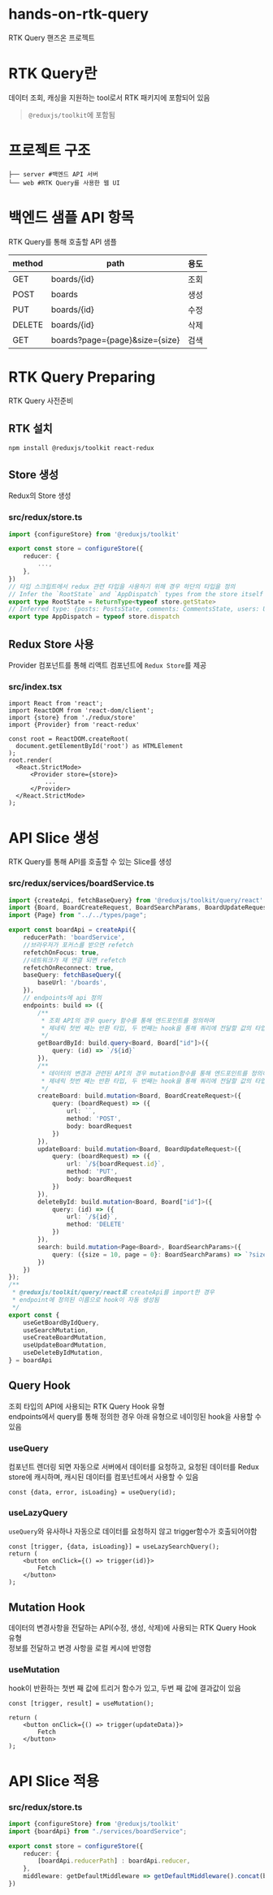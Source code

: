 # hands-on-rtk-query
RTK Query 핸즈온 프로젝트

# RTK Query란
데이터 조회, 캐싱을 지원하는 tool로서 RTK 패키지에 포함되어 있음
> `@reduxjs/toolkit`에 포함됨
# 프로젝트 구조
```shell
├── server #백엔드 API 서버
└── web #RTK Query를 사용한 웹 UI
```

# 백엔드 샘플 API 항목
RTK Query를 통해 호출할 API 샘플

| method | path                           | 용도 |
|--------|--------------------------------|----|
| GET    | boards/{id}                    | 조회 |
| POST   | boards                         | 생성 |
| PUT    | boards/{id}                    | 수정 |
| DELETE | boards/{id}                    | 삭제 |
| GET    | boards?page={page}&size={size} | 검색 |

# RTK Query Preparing
RTK Query 사전준비
## RTK 설치
```shell
npm install @reduxjs/toolkit react-redux
```

## Store 생성
Redux의 Store 생성
### src/redux/store.ts
```typescript
import {configureStore} from '@reduxjs/toolkit'

export const store = configureStore({
    reducer: {
        ...,
    },
})
// 타입 스크립트에서 redux 관련 타입을 사용하기 위해 경우 하단의 타입을 정의
// Infer the `RootState` and `AppDispatch` types from the store itself
export type RootState = ReturnType<typeof store.getState>
// Inferred type: {posts: PostsState, comments: CommentsState, users: UsersState}
export type AppDispatch = typeof store.dispatch
```

## Redux Store 사용
Provider 컴포넌트를 통해 리액트 컴포넌트에 `Redux Store`를 제공

### src/index.tsx
```tsx
import React from 'react';
import ReactDOM from 'react-dom/client';
import {store} from './redux/store'
import {Provider} from 'react-redux'

const root = ReactDOM.createRoot(
  document.getElementById('root') as HTMLElement
);
root.render(
  <React.StrictMode>
      <Provider store={store}>
          ...
      </Provider>
  </React.StrictMode>
);
```

# API Slice 생성
RTK Query를 통해 API를 호출할 수 있는 Slice를 생성
### src/redux/services/boardService.ts
```ts
import {createApi, fetchBaseQuery} from '@reduxjs/toolkit/query/react'
import {Board, BoardCreateRequest, BoardSearchParams, BoardUpdateRequest} from "../../types/board";
import {Page} from "../../types/page";

export const boardApi = createApi({
    reducerPath: 'boardService',
    //브라우저가 포커스를 받으면 refetch
    refetchOnFocus: true,
    //네트워크가 재 연결 되면 refetch
    refetchOnReconnect: true,
    baseQuery: fetchBaseQuery({
        baseUrl: '/boards',
    }),
    // endpoints에 api 정의
    endpoints: build => ({
        /**
         * 조회 API의 경우 query 함수를 통해 엔드포인트를 정의하며
         * 제네릭 첫번 째는 반환 타입, 두 번째는 hook을 통해 쿼리에 전달할 값의 타입
         */
        getBoardById: build.query<Board, Board["id"]>({
            query: (id) => `/${id}`
        }),
        /**
         * 데이터의 변경과 관련된 API의 경우 mutation함수를 통해 엔드포인트를 정의하며
         * 제네릭 첫번 째는 반환 타입, 두 번째는 hook을 통해 쿼리에 전달할 값의 타입
         */
        createBoard: build.mutation<Board, BoardCreateRequest>({
            query: (boardRequest) => ({
                url: ``,
                method: 'POST',
                body: boardRequest
            })
        }),
        updateBoard: build.mutation<Board, BoardUpdateRequest>({
            query: (boardRequest) => ({
                url: `/${boardRequest.id}`,
                method: 'PUT',
                body: boardRequest
            })
        }),
        deleteById: build.mutation<Board, Board["id"]>({
            query: (id) => ({
                url: `/${id}`,
                method: 'DELETE'
            })
        }),
        search: build.mutation<Page<Board>, BoardSearchParams>({
            query: ({size = 10, page = 0}: BoardSearchParams) => `?size=${size}&page=${page}`,
        })
    })
});
/**
 * @reduxjs/toolkit/query/react로 createApi를 import한 경우
 * endpoint에 정의된 이름으로 hook이 자동 생성됨
 */
export const {
    useGetBoardByIdQuery,
    useSearchMutation,
    useCreateBoardMutation,
    useUpdateBoardMutation,
    useDeleteByIdMutation,
} = boardApi
```

## Query Hook
조회 타입의 API에 사용되는 RTK Query Hook 유형 
<br/>endpoints에서 query를 통해 정의한 경우 아래 유형으로 네이밍된 hook을 사용할 수 있음
### useQuery
컴포넌트 렌더링 되면 자동으로 서버에서 데이터를 요청하고, 요청된 데이터를 Redux store에 캐시하며, 캐시된 데이터를 컴포넌트에서 사용할 수 있음
```tsx
const {data, error, isLoading} = useQuery(id);
```

### useLazyQuery
`useQuery`와 유사하나 자동으로 데이터를 요청하지 않고 trigger함수가 호출되어야함

```tsx
const [trigger, {data, isLoading}] = useLazySearchQuery();
return (
    <button onClick={() => trigger(id)}>
        Fetch
    </button>
);
```

## Mutation Hook
데이터의 변경사항을 전달하는 API(수정, 생성, 삭제)에 사용되는 RTK Query Hook 유형
<br/>정보를 전달하고 변경 사항을 로컬 케시에 반영함
### useMutation
hook이 반환하는 첫번 째 값에 트리거 함수가 있고, 두번 째 값에 결과값이 있음 
```tsx
const [trigger, result] = useMutation();

return (
    <button onClick={() => trigger(updateData)}>
        Fetch
    </button>
);
```

# API Slice 적용
### src/redux/store.ts
```ts
import {configureStore} from '@reduxjs/toolkit'
import {boardApi} from "./services/boardService";

export const store = configureStore({
    reducer: {
        [boardApi.reducerPath] : boardApi.reducer,
    },
    middleware: getDefaultMiddleware => getDefaultMiddleware().concat(boardApi.middleware)
})
```